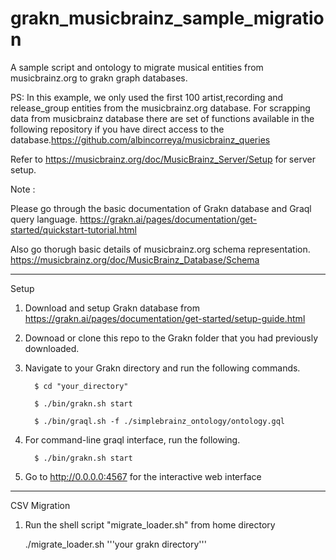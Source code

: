 # grakn_musicbrainz_sample_migration
A sample script and ontology to migrate musical entities from musicbrainz.org to grakn graph databases. 

PS: In this example, we only used the first 100 artist,recording and release_group entities from the musicbrainz.org database.
For scrapping data from musicbrainz database there are set of functions available in the following repository if you have direct access to the database.https://github.com/albincorreya/musicbrainz_queries

Refer to https://musicbrainz.org/doc/MusicBrainz_Server/Setup for server setup.


Note : 

Please go through the basic documentation of Grakn database and Graql query language.
https://grakn.ai/pages/documentation/get-started/quickstart-tutorial.html

Also go thorugh basic details of musicbrainz.org schema representation.
https://musicbrainz.org/doc/MusicBrainz_Database/Schema

__________________________________________________________________

Setup

1. Download and setup Grakn database from https://grakn.ai/pages/documentation/get-started/setup-guide.html

2. Downoad or clone this repo to the Grakn folder that you had previously downloaded.

3. Navigate to your Grakn directory and run the following commands.       
         
         $ cd "your_directory"

         $ ./bin/grakn.sh start
         
         $ ./bin/graql.sh -f ./simplebrainz_ontology/ontology.gql
    
4. For command-line graql interface, run the following. 
         
         $ ./bin/grakn.sh start

5. Go to http://0.0.0.0:4567 for the interactive web interface

------------------------------------------------------------------
CSV Migration

1. Run the shell script "migrate_loader.sh" from home directory

   ./migrate_loader.sh '''your grakn directory'''


 

